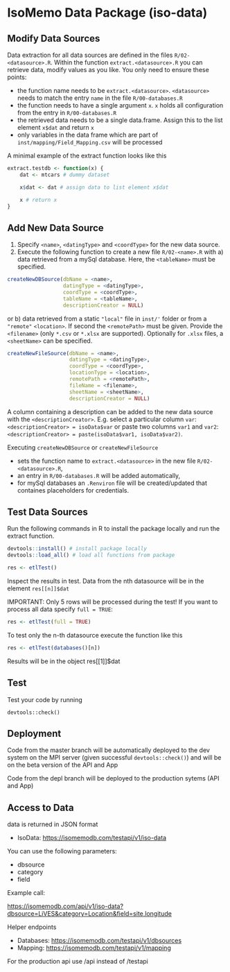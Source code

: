 # IsoMemo Data Package (iso-data)

## Modify Data Sources

Data extraction for all data sources are defined in the files `R/02-<datasource>.R`. Within the function `extract.<datasource>.R` you can retrieve data, modify values as you like. You only need to ensure these points:

- the function name needs to be `extract.<datasource>`. `<datasource>` needs to match the entry `name` in the file `R/00-databases.R`
- the function needs to have a single argument `x`. `x` holds all configuration from the entry in `R/00-databases.R`
- the retrieved data needs to be a single data.frame. Assign this to the list element `x$dat` and return `x`
- only variables in the data frame which are part of `inst/mapping/Field_Mapping.csv` will be processed

A minimal example of the extract function looks like this

```r
extract.testdb <- function(x) {
    dat <- mtcars # dummy dataset

    x$dat <- dat # assign data to list element x$dat

    x # return x
}
```

## Add New Data Source

1. Specify `<name>`, `<datingType>` and `<coordType>` for the new data source.
2. Execute the following function to create a new file `R/02-<name>.R` with a) data retrieved from
a mySql database. Here, the `<tableName>` must be specified.
```r
createNewDBSource(dbName = <name>,
                  datingType = <datingType>,
                  coordType = <coordType>,
                  tableName = <tableName>,
                  descriptionCreator = NULL)
```
 or b) data retrieved from a static `"local"` file in `inst/'` folder or from a `"remote"`
 `<location>`. If second the `<remotePath>` must be given.
 Provide the `<filename>` (only `*.csv` or `*.xlsx` are supported). Optionally for `.xlsx` files,
 a `<sheetName>` can be specified.
```r
createNewFileSource(dbName = <name>,
                    datingType = <datingType>,
                    coordType = <coordType>,
                    locationType = <location>,
                    remotePath = <remotePath>,
                    fileName = <filename>,
                    sheetName = <sheetName>,
                    descriptionCreator = NULL)
```
A column containing a description can be added to the new data source with the
`<descriptionCreator>`. E.g. select a particular column `var`: `<descriptionCreator> = isoData$var`
or paste two columns `var1` and `var2`: `<descriptionCreator> = paste(isoData$var1, isoData$var2)`.

Executing `createNewDBSource` or `createNewFileSource` 
- sets the function name to `extract.<datasource>` in the new file `R/02-<datasource>.R`,
- an entry in `R/00-databases.R` will be added automatically,
- for mySql databases an `.Renviron` file will be created/updated that containes placeholders for
credentials.


## Test Data Sources

Run the following commands in R to install the package locally and run the extract function.

```r
devtools::install() # install package locally
devtools::load_all() # load all functions from package

res <- etlTest()
```

Inspect the results in test. Data from the nth datasource will be in the element `res[[n]]$dat`

IMPORTANT: Only 5 rows will be processed during the test! If you want to process all data specify `full = TRUE`:

```r
res <- etlTest(full = TRUE)
```

To test only the n-th datasource execute the function like this
```r
res <- etlTest(databases()[n])
```

Results will be in the object res[[1]]$dat

## Test

Test your code by running

```
devtools::check()
```

## Deployment

Code from the master branch will be automatically deployed to the dev system on the MPI server (given successful `devtools::check()`) and will be on the beta version of the API and App

Code from the depl branch will be deployed to the production sytems (API and App)

## Access to Data

data is returned in JSON format

- IsoData: https://isomemodb.com/testapi/v1/iso-data

You can use the following parameters:

- dbsource
- category
- field

Example call:

https://isomemodb.com/api/v1/iso-data?dbsource=LiVES&category=Location&field=site,longitude

Helper endpoints

- Databases: https://isomemodb.com/testapi/v1/dbsources
- Mapping: https://isomemodb.com/testapi/v1/mapping

For the production api use /api instead of /testapi
